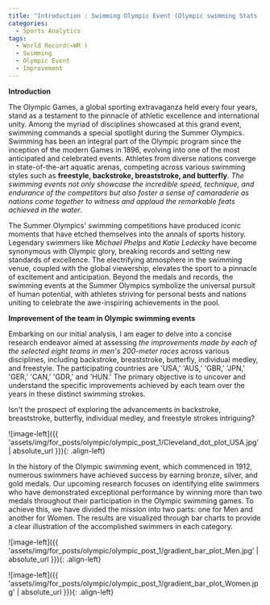 ```yaml
---
title: "Introduction : Swimming Olympic Event (Olympic swimming Stats : Part 1)"
categories:
  - Sports Analytics
tags:
  - World Record(=WR )
  - Swimming 
  - Olympic Event
  - Improvement
---
```



**Introduction**

The Olympic Games, a global sporting extravaganza held every four years, stand as a testament to the pinnacle of athletic excellence and international unity. Among the myriad of disciplines showcased at this grand event, swimming commands a special spotlight during the Summer Olympics. Swimming has been an integral part of the Olympic program since the inception of the modern Games in 1896, evolving into one of the most anticipated and celebrated events. Athletes from diverse nations converge in state-of-the-art aquatic arenas, competing across various swimming styles such as **freestyle, backstroke, breaststroke, and butterfly**. *The swimming events not only showcase the incredible speed, technique, and endurance of the competitors but also foster a sense of camaraderie as nations come together to witness and applaud the remarkable feats achieved in the water*.

The Summer Olympics' swimming competitions have produced iconic moments that have etched themselves into the annals of sports history. Legendary swimmers like *Michael Phelps* and *Katie Ledecky* have become synonymous with Olympic glory, breaking records and setting new standards of excellence. The electrifying atmosphere in the swimming venue, coupled with the global viewership, elevates the sport to a pinnacle of excitement and anticipation. Beyond the medals and records, the swimming events at the Summer Olympics symbolize the universal pursuit of human potential, with athletes striving for personal bests and nations uniting to celebrate the awe-inspiring achievements in the pool.

**Improvement of the team in Olympic swimming events**


Embarking on our initial analysis, I am eager to delve into a concise research endeavor aimed at assessing *the improvements made by each of the selected eight teams in men's 200-meter races* across various disciplines, including backstroke, breaststroke, butterfly, individual medley, and freestyle. The participating countries are 'USA,' 'AUS,' 'GBR,' 'JPN,' 'GER,' 'CAN,' 'GDR,' and 'HUN.' The primary objective is to uncover and understand the specific improvements achieved by each team over the years in these distinct swimming strokes. 

Isn't the prospect of exploring the advancements in backstroke, breaststroke, butterfly, individual medley, and freestyle strokes intriguing?




![image-left]({{ 'assets/img/for_posts/olympic/olympic_post_1/Cleveland_dot_plot_USA.jpg' | absolute_url }}){: .align-left} 





In the history of the Olympic swimming event, which commenced in 1912, numerous swimmers have achieved success by earning bronze, silver, and gold medals. Our upcoming research focuses on identifying elite swimmers who have demonstrated exceptional performance by winning more than two medals throughout their participation in the Olympic swimming games. To achieve this, we have divided the mission into two parts: one for Men and another for Women. The results are visualized through bar charts to provide a clear illustration of the accomplished swimmers in each category.

![image-left]({{ 'assets/img/for_posts/olympic/olympic_post_1/gradient_bar_plot_Men.jpg' | absolute_url }}){: .align-left} 




![image-left]({{ 'assets/img/for_posts/olympic/olympic_post_1/gradient_bar_plot_Women.jpg' | absolute_url }}){: .align-left} 